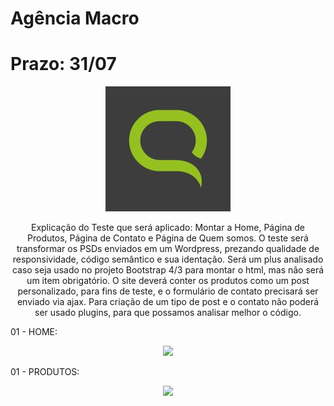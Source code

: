 # Agência Macro

# Prazo: 31/07
<p align="center">
<img src="./imgReadme/logoMacro.jpeg">
</p>
<p align="center">
Explicação do Teste que será aplicado: 
Montar a Home, Página de Produtos, Página de Contato e Página de Quem somos.
O teste será transformar os PSDs enviados em um Wordpress, prezando qualidade de responsividade, código semântico e sua identação. Será um plus analisado caso seja usado no projeto Bootstrap 4/3 para montar o html, mas não será um item obrigatório.
O site deverá conter os produtos como um post personalizado, para fins de teste, e o formulário de contato precisará ser enviado via ajax. Para criação de um tipo de post e o contato não poderá ser usado plugins, para que possamos analisar melhor o código. 
<p>
01 - HOME:
<p align="center">
<img src="./imgReadme/#">
</p>
01 - PRODUTOS:
<p align="center">
<img src="./imgReadme/#">
</p>
